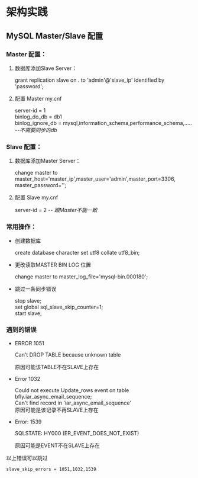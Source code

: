 # 架构实践
## MySQL Master/Slave 配置
### Master 配置：

1. 数据库添加Slave Server：

     grant replication slave on *.* to 'admin'@'slave_ip' identified by 'password';

2. 配置 Master my.cnf
 
	server-id        = 1  
	binlog_do_db     = db1  
	binlog_ignore_db = mysql,information_schema,performance_schema,..... *--不需要同步的db*
 

 
### Slave 配置：

1. 数据库添加Master Server：
	
	change master to master_host='master_ip',master_user='admin',master_port=3306, master_password='<master password>';

2. 配置 Slave my.cnf
	
	server-id = 2  *-- 跟Master不能一致*

### 常用操作：

- 创建数据库

	create database character set utf8 collate utf8_bin;

- 更改读取MASTER BIN LOG 位置

	change master to master_log_file='mysql-bin.000180';

- 跳过一条同步错误

  stop slave;  
  set global sql_slave_skip_counter=1;  
  start slave;
	
 

### 遇到的错误

* ERROR 1051
	
	Can't DROP TABLE because unknown table
	
	原因可能该TABLE不在SLAVE上存在

* Error 1032
	
	Could not execute Update_rows event on table bfly.iar_async_email_sequence;  
	Can't find record in 'iar_async_email_sequence'  
	原因可能是该记录不再SLAVE上存在

* Error: 1539
  
  SQLSTATE: HY000 (ER_EVENT_DOES_NOT_EXIST)
  
  原因可能是EVENT不在SLAVE上存在


以上错误可以跳过

```slave_skip_errors = 1051,1032,1539```
